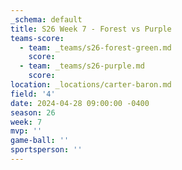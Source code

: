 ```yaml
---
_schema: default
title: S26 Week 7 - Forest vs Purple
teams-score:
  - team: _teams/s26-forest-green.md
    score:
  - team: _teams/s26-purple.md
    score:
location: _locations/carter-baron.md
field: '4'
date: 2024-04-28 09:00:00 -0400
season: 26
week: 7
mvp: ''
game-ball: ''
sportsperson: ''
---
```

